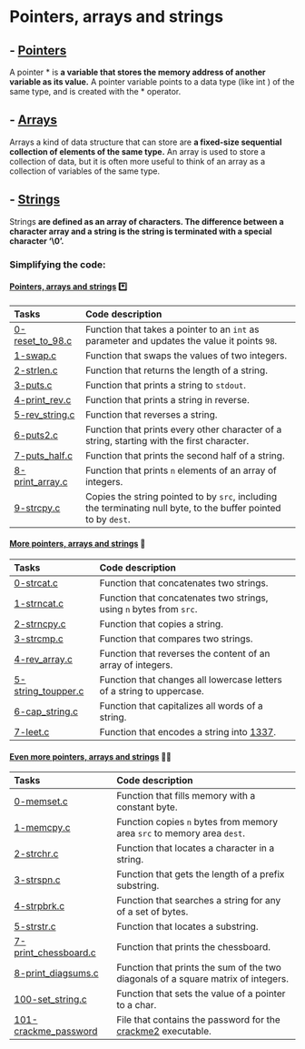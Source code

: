 # **Pointers, arrays and strings**

## - [**Pointers**](https://www.programiz.com/c-programming/c-pointers)  
  
A pointer * is **a variable that stores the memory address of another variable as its value.** A pointer variable points to a data type (like int ) of the same type, and is created with the * operator.

## - [**Arrays**](https://www.programiz.com/c-programming/c-arrays)

Arrays a kind of data structure that can store are **a fixed-size sequential collection of elements of the same type.** An array is used to store a collection of data, but it is often more useful to think of an array as a collection of variables of the same type.

## - [**Strings**](https://www.programiz.com/c-programming/c-strings)

Strings **are defined as an array of characters. The difference between a character array and a string is the string is terminated with a special character ‘\0’.**
### Simplifying the code:

#### [**Pointers, arrays and strings**](https://intranet.hbtn.io/concepts/888) :asterisk:


Tasks | Code description
:-------- | :----------
[0-reset_to_98.c](https://github.com/Tizihoxha/holbertonschool-low_level_programming/blob/main/pointers_arrays_strings/0-reset_to_98.c) | Function that takes a pointer to an `int` as parameter and updates the value it points `98`.
[1-swap.c](https://github.com/Tizihoxha/holbertonschool-low_level_programming/blob/main/pointers_arrays_strings/1-swap.c) | Function that swaps the values of two integers.
[2-strlen.c](https://github.com/Tizihoxha/holbertonschool-low_level_programming/blob/main/pointers_arrays_strings/2-strlen.c) | Function that returns the length of a string.
[3-puts.c](https://github.com/Tizihoxha/holbertonschool-low_level_programming/blob/main/pointers_arrays_strings/3-puts.c) | Function that prints a string to `stdout`.
[4-print_rev.c](https://github.com/Tizihoxha/holbertonschool-low_level_programming/blob/main/pointers_arrays_strings/4-print_rev.c) | Function that prints a string in reverse.
[5-rev_string.c](https://github.com/Tizihoxha/holbertonschool-low_level_programming/blob/main/pointers_arrays_strings/5-rev_string.c) | Function that reverses a string.
[6-puts2.c](https://github.com/Tizihoxha/holbertonschool-low_level_programming/blob/main/pointers_arrays_strings/6-puts2.c) | Function that prints every other character of a string, starting with the first character.
[7-puts_half.c](https://github.com/Tizihoxha/holbertonschool-low_level_programming/blob/main/pointers_arrays_strings/7-puts_half.c) | Function that prints the second half of a string.
[8-print_array.c](https://github.com/Tizihoxha/holbertonschool-low_level_programming/blob/main/pointers_arrays_strings/8-print_array.c) | Function that prints `n` elements of an array of integers.
[9-strcpy.c](https://github.com/Tizihoxha/holbertonschool-low_level_programming/blob/main/pointers_arrays_strings/9-strcpy.c) | Copies the string pointed to by `src`, including the terminating null byte, to the buffer pointed to by `dest`.

#### [**More pointers, arrays and strings**](https://courses.caslab.queensu.ca/cisc220a/wp-content/uploads/sites/24/2016/11/ptrs.pdf) :repeat:


Tasks | Code description
:--------- | :-----------
[0-strcat.c](https://github.com/Tizihoxha/holbertonschool-low_level_programming/blob/main/pointers_arrays_strings/0-strcat.c) | Function that concatenates two strings.
[1-strncat.c](https://github.com/Tizihoxha/holbertonschool-low_level_programming/blob/main/pointers_arrays_strings/1-strncat.c) | Function that concatenates two strings, using `n` bytes from `src`.
[2-strncpy.c](https://github.com/Tizihoxha/holbertonschool-low_level_programming/blob/main/pointers_arrays_strings/2-strncpy.c) | Function that copies a string.
[3-strcmp.c](https://github.com/Tizihoxha/holbertonschool-low_level_programming/blob/main/pointers_arrays_strings/3-strcmp.c) | Function that compares two strings.
[4-rev_array.c](https://github.com/Tizihoxha/holbertonschool-low_level_programming/blob/main/pointers_arrays_strings/4-rev_array.c) | Function that reverses the content of an array of integers.
[5-string_toupper.c	](https://github.com/Tizihoxha/holbertonschool-low_level_programming/blob/main/pointers_arrays_strings/5-string_toupper.c	) | Function that changes all lowercase letters of a string to uppercase.
[6-cap_string.c](https://github.com/Tizihoxha/holbertonschool-low_level_programming/blob/main/pointers_arrays_strings/6-cap_string.c) | Function that capitalizes all words of a string.
[7-leet.c](https://github.com/Tizihoxha/holbertonschool-low_level_programming/blob/main/pointers_arrays_strings/7-leet.c) | Function that encodes a string into [1337](https://en.wikipedia.org/wiki/Leet).

#### [**Even more pointers, arrays and strings**](http://csce.uark.edu/~ahnelson/CSCE4114/lectures/lecture4.pdf) :repeat::repeat:

Tasks |Code description
:-------- | :-----------
[0-memset.c](https://github.com/Tizihoxhao/holbertonschool-low_level_programming/blob/main/pointers_arrays_strings/0-memset.c) | Function that fills memory with a constant byte.
[1-memcpy.c](https://github.com/Tizihoxhao/holbertonschool-low_level_programming/blob/main/pointers_arrays_strings/1-memcpy.c) | Function copies `n` bytes from memory area `src` to memory area `dest`.
[2-strchr.c](https://github.com/Tizihoxhao/holbertonschool-low_level_programming/blob/main/pointers_arrays_strings/2-strchr.c) | Function that locates a character in a string.
[3-strspn.c](https://github.com/Tizihoxhao/holbertonschool-low_level_programming/blob/main/pointers_arrays_strings/3-strspn.c) | Function that gets the length of a prefix substring.
[4-strpbrk.c](https://github.com/Tizihoxhao/holbertonschool-low_level_programming/blob/main/pointers_arrays_strings/4-strpbrk.c) | Function that searches a string for any of a set of bytes.
[5-strstr.c](https://github.com/Tizihoxhao/holbertonschool-low_level_programming/blob/main/pointers_arrays_strings/5-strstr.c) | Function that locates a substring.
[7-print_chessboard.c](https://github.com/Tizihoxhao/holbertonschool-low_level_programming/blob/main/pointers_arrays_strings/7-print_chessboard.c) | Function that prints the chessboard. 
[8-print_diagsums.c](https://github.com/Tizihoxhao/holbertonschool-low_level_programming/blob/main/pointers_arrays_strings/8-print_diagsums.c) | Function that prints the sum of the two diagonals of a square matrix of integers.
[100-set_string.c](https://github.com/Tizihoxhao/holbertonschool-low_level_programming/blob/main/pointers_arrays_strings/100-set_string.c) | Function that sets the value of a pointer to a char.
[101-crackme_password](https://github.com/Tizihoxhao/holbertonschool-low_level_programming/blob/main/pointers_arrays_strings/101-crackme_password) | File that contains the password for the [crackme2](https://github.com/holbertonschool/0x06.c) executable.

